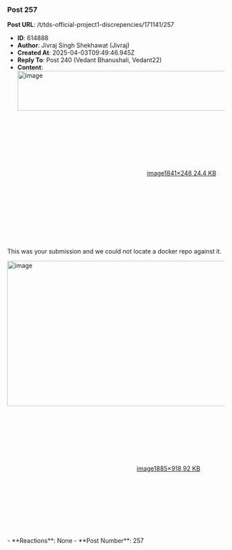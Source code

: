 ### Post 257
**Post URL**: /t/tds-official-project1-discrepencies/171141/257
- **ID**: 614888
- **Author**: Jivraj Singh Shekhawat (Jivraj)
- **Created At**: 2025-04-03T09:49:46.945Z
- **Reply To**: Post 240 (Vedant Bhanushali, Vedant22)
- **Content**:  
  <div class="lightbox-wrapper"><a class="lightbox" href="https://europe1.discourse-cdn.com/flex013/uploads/iitm/original/3X/6/d/6d5e2932465ab30873ba0e0d597c29da8049ac05.png" data-download-href="/uploads/short-url/fBvMyl3Z079CHiFhl22LyGjsknj.png?dl=1" title="image" rel="noopener nofollow ugc"><img src="https://europe1.discourse-cdn.com/flex013/uploads/iitm/optimized/3X/6/d/6d5e2932465ab30873ba0e0d597c29da8049ac05_2_690x92.png" alt="image" data-base62-sha1="fBvMyl3Z079CHiFhl22LyGjsknj" width="690" height="92" srcset="https://europe1.discourse-cdn.com/flex013/uploads/iitm/optimized/3X/6/d/6d5e2932465ab30873ba0e0d597c29da8049ac05_2_690x92.png, https://europe1.discourse-cdn.com/flex013/uploads/iitm/optimized/3X/6/d/6d5e2932465ab30873ba0e0d597c29da8049ac05_2_1035x138.png 1.5x, https://europe1.discourse-cdn.com/flex013/uploads/iitm/optimized/3X/6/d/6d5e2932465ab30873ba0e0d597c29da8049ac05_2_1380x184.png 2x" data-dominant-color="1A1F26"><div class="meta"><svg class="fa d-icon d-icon-far-image svg-icon" aria-hidden="true"><use href="#far-image"></use></svg><span class="filename">image</span><span class="informations">1841×248 24.4 KB</span><svg class="fa d-icon d-icon-discourse-expand svg-icon" aria-hidden="true"><use href="#discourse-expand"></use></svg></div></a></div>
This was your submission and we could not locate a docker repo against it.
<div class="lightbox-wrapper"><a class="lightbox" href="https://europe1.discourse-cdn.com/flex013/uploads/iitm/original/3X/1/2/12102c6f548ec1535363f91201441acbc019a484.png" data-download-href="/uploads/short-url/2zNfglZ6jA6ItUzOzMLVUXP9LMw.png?dl=1" title="image" rel="noopener nofollow ugc"><img src="https://europe1.discourse-cdn.com/flex013/uploads/iitm/optimized/3X/1/2/12102c6f548ec1535363f91201441acbc019a484_2_690x336.png" alt="image" data-base62-sha1="2zNfglZ6jA6ItUzOzMLVUXP9LMw" width="690" height="336" srcset="https://europe1.discourse-cdn.com/flex013/uploads/iitm/optimized/3X/1/2/12102c6f548ec1535363f91201441acbc019a484_2_690x336.png, https://europe1.discourse-cdn.com/flex013/uploads/iitm/optimized/3X/1/2/12102c6f548ec1535363f91201441acbc019a484_2_1035x504.png 1.5x, https://europe1.discourse-cdn.com/flex013/uploads/iitm/optimized/3X/1/2/12102c6f548ec1535363f91201441acbc019a484_2_1380x672.png 2x" data-dominant-color="154061"><div class="meta"><svg class="fa d-icon d-icon-far-image svg-icon" aria-hidden="true"><use href="#far-image"></use></svg><span class="filename">image</span><span class="informations">1885×918 92 KB</span><svg class="fa d-icon d-icon-discourse-expand svg-icon" aria-hidden="true"><use href="#discourse-expand"></use></svg></div></a></div>
- **Reactions**: None
- **Post Number**: 257

